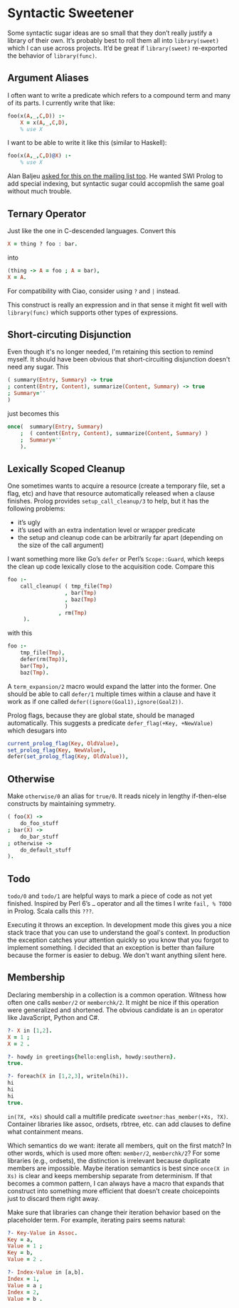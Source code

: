 # Syntactic Sweetener

Some syntactic sugar ideas are so small that they don’t really justify a library of their own. It’s probably best to roll them all into `library(sweet)` which I can use across projects.  It’d be great if `library(sweet)` re-exported the behavior of `library(func)`.

## Argument Aliases

I often want to write a predicate which refers to a compound term and many of its parts.  I currently write that like:

```prolog
foo(x(A,_,C,D)) :-
    X = x(A,_,C,D),
    % use X
```

I want to be able to write it like this (similar to Haskell):

```prolog
foo(x(A,_,C,D)@X) :-
    % use X
```

Alan Baljeu [asked for this on the mailing list too](https://lists.iai.uni-bonn.de/pipermail/swi-prolog/2013/012013.html).  He wanted SWI Prolog to add special indexing, but syntactic sugar could accopmlish the same goal without much trouble.


## Ternary Operator

Just like the one in C-descended languages.  Convert this

```prolog
X = thing ? foo : bar.
```

into

```prolog
(thing -> A = foo ; A = bar),
X = A.
```

For compatibility with Ciao, consider using `?` and `|` instead.

This construct is really an expression and in that sense it might fit well with `library(func)` which supports other types of expressions.

## Short-circuting Disjunction

Even though it's no longer needed, I'm retaining this section to remind myself.  It should have been obvious that short-circuiting disjunction doesn't need any sugar.  This

```prolog
( summary(Entry, Summary) -> true
; content(Entry, Content), summarize(Content, Summary) -> true
; Summary=''
)
```

just becomes this

```prolog
once(  summary(Entry, Summary)
    ;  ( content(Entry, Content), summarize(Content, Summary) )
    ;  Summary=''
    ).
```

## Lexically Scoped Cleanup

One sometimes wants to acquire a resource (create a temporary file, set a flag, etc) and have that resource automatically released when a clause finishes.  Prolog provides `setup_call_cleanup/3` to help, but it has the following problems:

  * it’s ugly
  * it’s used with an extra indentation level or wrapper predicate
  * the setup and cleanup code can be arbitrarily far apart (depending on the size of the call argument)

I want something more like Go’s `defer` or Perl’s `Scope::Guard`, which keeps the clean up code lexically close to the acquisition code.  Compare this

```prolog
foo :-
    call_cleanup( ( tmp_file(Tmp)
                  , bar(Tmp)
                  , baz(Tmp)
                  )
                , rm(Tmp)
     ).
```

with this

```prolog
foo :-
    tmp_file(Tmp),
    defer(rm(Tmp)),
    bar(Tmp),
    baz(Tmp).
```

A `term_expansion/2` macro would expand the latter into the former.  One should be able to call `defer/1` multiple times within a clause and have it work as if one called `defer((ignore(Goal1),ignore(Goal2))`.

Prolog flags, because they are global state, should be managed automatically.  This suggests a predicate `defer_flag(+Key, +NewValue)` which desugars into

```prolog
current_prolog_flag(Key, OldValue),
set_prolog_flag(Key, NewValue),
defer(set_prolog_flag(Key, OldValue)),
```


## Otherwise

Make `otherwise/0` an alias for `true/0`.  It reads nicely in lengthy if-then-else constructs by maintaining symmetry.

```prolog
( foo(X) ->
    do_foo_stuff
; bar(X) ->
    do_bar_stuff
; otherwise ->
    do_default_stuff
).
```


## Todo

`todo/0` and `todo/1` are helpful ways to mark a piece of code as not yet finished.  Inspired by Perl 6’s `…` operator and all the times I write `fail, % TODO` in Prolog.  Scala calls this `???`.

Executing it throws an exception.  In development mode this gives you a nice stack trace that you can use to understand the goal's context.  In production the exception catches your attention quickly so you know that you forgot to implement something.  I decided that an exception is better than failure because the former is easier to debug.  We don't want anything silent here.


## Membership

Declaring membership in a collection is a  common operation.  Witness how often one calls `member/2` or `memberchk/2`.  It might be nice if this operation were generalized and shortened.  The obvious candidate is an `in` operator like JavaScript, Python and C#.

```prolog
?- X in [1,2].
X = 1 ;
X = 2 .

?- howdy in greetings{hello:english, howdy:southern}.
true.

?- foreach(X in [1,2,3], writeln(hi)).
hi
hi
hi
true.
```

`in(?X, +Xs)` should call a multifile predicate `sweetner:has_member(+Xs, ?X)`.  Container libraries like assoc, ordsets, rbtree, etc. can add clauses to define what containment means.

Which semantics do we want: iterate all members, quit on the first match?  In other words, which is used more often: `member/2`, `memberchk/2`?  For some libraries (e.g., ordsets), the distinction is irrelevant because duplicate members are impossible.  Maybe iteration semantics is best since `once(X in Xs)` is clear and keeps membership separate from determinism.  If that becomes a common pattern, I can always have a macro that expands that construct into something more efficient that doesn't create choicepoints just to discard them right away.

Make sure that libraries can change their iteration behavior based on the placeholder term.  For example, iterating pairs seems natural:

```prolog
?- Key-Value in Assoc.
Key = a,
Value = 1 ;
Key = b,
Value = 2 .

?- Index-Value in [a,b].
Index = 1,
Value = a ;
Index = 2,
Value = b .
```
